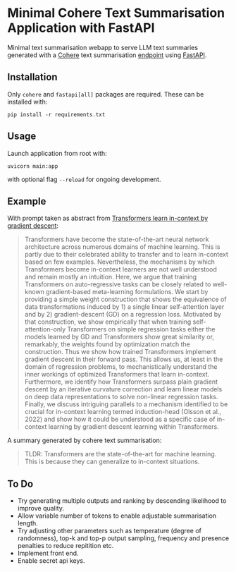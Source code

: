 # Minimal Cohere Text Summarisation Application with FastAPI
Minimal text summarisation webapp to serve LLM text summaries generated with a [Cohere](https://cohere.ai) text summarisation [endpoint](https://docs.cohere.ai/docs/text-summarization-guide) using [FastAPI](https://fastapi.tiangolo.com).

## Installation
Only `cohere` and `fastapi[all]` packages are required. These can be installed with:

```
pip install -r requirements.txt
```

## Usage
Launch application from root with:
```
uvicorn main:app
```
with optional flag `--reload` for ongoing development.

## Example
With prompt taken as abstract from [Transformers learn in-context by gradient descent](https://arxiv.org/abs/2212.07677v1):

> Transformers have become the state-of-the-art neural network architecture across numerous domains of machine learning. This is partly due to their celebrated ability to transfer and to learn in-context based on few examples. Nevertheless, the mechanisms by which Transformers become in-context learners are not well understood and remain mostly an intuition. Here, we argue that training Transformers on auto-regressive tasks can be closely related to well-known gradient-based meta-learning formulations. We start by providing a simple weight construction that shows the equivalence of data transformations induced by 1) a single linear self-attention layer and by 2) gradient-descent (GD) on a regression loss. Motivated by that construction, we show empirically that when training self-attention-only Transformers on simple regression tasks either the models learned by GD and Transformers show great similarity or, remarkably, the weights found by optimization match the construction. Thus we show how trained Transformers implement gradient descent in their forward pass. This allows us, at least in the domain of regression problems, to mechanistically understand the inner workings of optimized Transformers that learn in-context. Furthermore, we identify how Transformers surpass plain gradient descent by an iterative curvature correction and learn linear models on deep data representations to solve non-linear regression tasks. Finally, we discuss intriguing parallels to a mechanism identified to be crucial for in-context learning termed induction-head (Olsson et al., 2022) and show how it could be understood as a specific case of in-context learning by gradient descent learning within Transformers.

A summary generated by cohere text summarisation:

> TLDR: Transformers are the state-of-the-art for machine learning. This is because they can generalize to in-context situations.

## To Do
- Try generating multiple outputs and ranking by descending likelihood to improve quality.
- Allow variable number of tokens to enable adjustable summarisation length.
- Try adjusting other parameters such as temperature (degree of randomness), top-k and top-p output sampling, frequency and presence penalties to reduce repitition etc.
- Implement front end.
- Enable secret api keys.